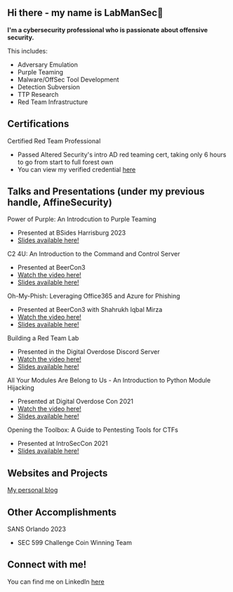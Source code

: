 ## Hi there - my name is LabManSec👋

**I'm a cybersecurity professional who is passionate about offensive security.**  

This includes:
* Adversary Emulation
* Purple Teaming
* Malware/OffSec Tool Development
* Detection Subversion
* TTP Research
* Red Team Infrastructure


## Certifications
Certified Red Team Professional
* Passed Altered Security's intro AD red teaming cert, taking only 6 hours to go from start to full forest own
* You can view my verified credential [here](https://www.credential.net/f5a94d15-00c7-4dfe-b37a-0070d6e0e7ba#acc.8AVYeQd6)


## Talks and Presentations (under my previous handle, AffineSecurity)
Power of Purple: An Introdcution to Purple Teaming
* Presented at BSides Harrisburg 2023
* [Slides available here!](https://docs.google.com/presentation/d/1pPs7BuBCr49sAA0anUQyaqBaahlkN1y8VvtiYYCoJTI/edit?usp=sharing)

C2 4U: An Introduction to the Command and Control Server
* Presented at BeerCon3 
* [Watch the video here!](https://www.youtube.com/watch?v=Z7a_9x3Jaxg)
* [Slides available here!](https://docs.google.com/presentation/d/1c4eOuNNe5BWAgUAK0m_H-i80aW6bz-LptqY0M0icP5g/edit?usp=sharing)

Oh-My-Phish: Leveraging Office365 and Azure for Phishing
* Presented at BeerCon3 with Shahrukh Iqbal Mirza
* [Watch the video here!](https://www.youtube.com/watch?v=qNA_kflCbk8)
* [Slides available here!](https://docs.google.com/presentation/d/1MgV10zuXVt31DNABuWHrzcAMyBYPM-5NDcsS0KfDYs8/edit?usp=sharing)

Building a Red Team Lab
* Presented in the Digital Overdose Discord Server
* [Watch the video here!](https://www.youtube.com/watch?v=bc6rtmJIRW8)
* [Slides available here!](https://docs.google.com/presentation/d/15wbxWqKZCXtQJQOcM0Kwk5gbsaW0FYL1l91SYu3qzjI/edit?usp=sharing)

All Your Modules Are Belong to Us - An Introduction to Python Module Hijacking
* Presented at Digital Overdose Con 2021
* [Watch the video here!](https://www.youtube.com/watch?v=hcIB41SBPb8)
* [Slides available here!](https://docs.google.com/presentation/d/1Mz2cCFXHuXFKiZKlMFOJkZ0OTaiGAjIZj6l-7nfEGRU/edit?usp=sharing)

Opening the Toolbox: A Guide to Pentesting Tools for CTFs
* Presented at IntroSecCon 2021
* [Slides available here!](https://docs.google.com/presentation/d/1sZb0JM5ixCgDfWI-3gP9KM1exB-mXmseHMNQJ_4WO-g/edit?usp=sharing)


## Websites and Projects

[My personal blog](https://labmansec.github.io/)


## Other Accomplishments
SANS Orlando 2023
* SEC 599 Challenge Coin Winning Team


## Connect with me!
You can find me on LinkedIn [here](https://www.linkedin.com/in/labmansec/)


<!--
**LabManSec/LabManSec** is a ✨ _special_ ✨ repository because its `README.md` (this file) appears on your GitHub profile.

Here are some ideas to get you started:

- 🔭 I’m currently working on ...
- 🌱 I’m currently learning ...
- 👯 I’m looking to collaborate on ...
- 🤔 I’m looking for help with ...
- 💬 Ask me about ...
- 📫 How to reach me: ...
- 😄 Pronouns: ...
- ⚡ Fun fact: ...
-->
